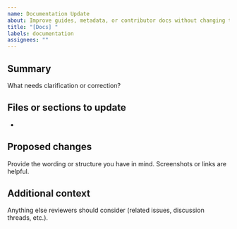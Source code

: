 ```yaml
---
name: Documentation Update
about: Improve guides, metadata, or contributor docs without changing template behavior.
title: "[Docs] "
labels: documentation
assignees: ""
---
```


## Summary

What needs clarification or correction?

## Files or sections to update

- 

## Proposed changes

Provide the wording or structure you have in mind. Screenshots or links are helpful.

## Additional context

Anything else reviewers should consider (related issues, discussion threads, etc.).
